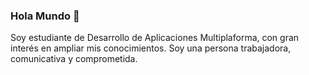 ### Hola Mundo 👋

Soy estudiante de Desarrollo de Aplicaciones Multiplaforma, con gran interés en ampliar mis conocimientos.
Soy una persona trabajadora, comunicativa y comprometida.
<!--
**RoniPG/RoniPG** is a ✨ _special_ ✨ repository because its `README.md` (this file) appears on your GitHub profile.

Here are some ideas to get you started:

- 🔭 I’m currently working on ...
- 🌱 I’m currently learning ...
- 👯 I’m looking to collaborate on ...
- 🤔 I’m looking for help with ...
- 💬 Ask me about ...
- 📫 How to reach me: ...
- 😄 Pronouns: ...
- ⚡ Fun fact: ...
-->
